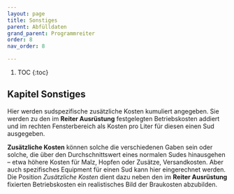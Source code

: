 ```yaml
---
layout: page
title: Sonstiges
parent: Abfülldaten
grand_parent: Programmreiter
order: 8
nav_order: 8

---
```


1. TOC
{:toc}

## Kapitel Sonstiges

Hier werden sudspezifische zusätzliche Kosten kumuliert angegeben. Sie werden zu den im **Reiter Ausrüstung** festgelegten Betriebskosten addiert und im rechten Fensterbereich als Kosten pro Liter für diesen einen Sud ausgegeben.

**Zusätzliche Kosten** können solche die verschiedenen Gaben sein oder solche, die über den Durchschnittswert eines normalen Sudes hinausgehen – etwa höhere Kosten für Malz, Hopfen oder Zusätze, Versandkosten. Aber auch spezifisches Equipment für einen Sud kann hier eingerechnet werden. Die Position _Zusätzliche Kosten_ dient dazu neben den im **Reiter Ausrüstung** fixierten Betriebskosten ein realistisches Bild der Braukosten abzubilden.